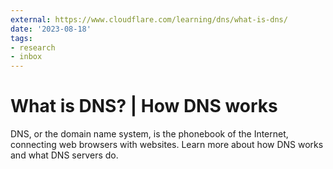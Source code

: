 ```yaml
---
external: https://www.cloudflare.com/learning/dns/what-is-dns/
date: '2023-08-18'
tags:
- research
- inbox
---
```


# What is DNS? | How DNS works

DNS, or the domain name system, is the phonebook of the Internet, connecting web browsers with websites. Learn more about how DNS works and what DNS servers do.
